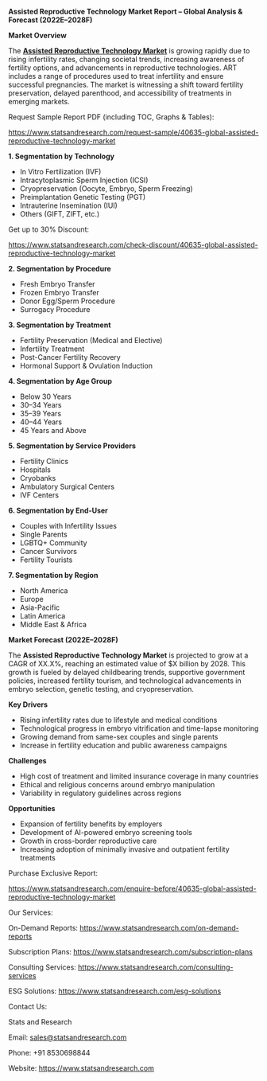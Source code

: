 ﻿**Assisted Reproductive Technology Market Report – Global Analysis & Forecast (2022E–2028F)**

**Market Overview**

The [**Assisted Reproductive Technology Market**](https://www.statsandresearch.com/report/40635-global-assisted-reproductive-technology-market) is growing rapidly due to rising infertility rates, changing societal trends, increasing awareness of fertility options, and advancements in reproductive technologies. ART includes a range of procedures used to treat infertility and ensure successful pregnancies. The market is witnessing a shift toward fertility preservation, delayed parenthood, and accessibility of treatments in emerging markets.

Request Sample Report PDF (including TOC, Graphs & Tables):

<https://www.statsandresearch.com/request-sample/40635-global-assisted-reproductive-technology-market>

**1. Segmentation by Technology**

- In Vitro Fertilization (IVF)
- Intracytoplasmic Sperm Injection (ICSI)
- Cryopreservation (Oocyte, Embryo, Sperm Freezing)
- Preimplantation Genetic Testing (PGT)
- Intrauterine Insemination (IUI)
- Others (GIFT, ZIFT, etc.)

Get up to 30% Discount:

<https://www.statsandresearch.com/check-discount/40635-global-assisted-reproductive-technology-market>

**2. Segmentation by Procedure**

- Fresh Embryo Transfer
- Frozen Embryo Transfer
- Donor Egg/Sperm Procedure
- Surrogacy Procedure

**3. Segmentation by Treatment**

- Fertility Preservation (Medical and Elective)
- Infertility Treatment
- Post-Cancer Fertility Recovery
- Hormonal Support & Ovulation Induction

**4. Segmentation by Age Group**

- Below 30 Years
- 30–34 Years
- 35–39 Years
- 40–44 Years
- 45 Years and Above

**5. Segmentation by Service Providers**

- Fertility Clinics
- Hospitals
- Cryobanks
- Ambulatory Surgical Centers
- IVF Centers

**6. Segmentation by End-User**

- Couples with Infertility Issues
- Single Parents
- LGBTQ+ Community
- Cancer Survivors
- Fertility Tourists

**7. Segmentation by Region**

- North America
- Europe
- Asia-Pacific
- Latin America
- Middle East & Africa

**Market Forecast (2022E–2028F)**

The **Assisted Reproductive Technology Market** is projected to grow at a CAGR of XX.X%, reaching an estimated value of $X billion by 2028. This growth is fueled by delayed childbearing trends, supportive government policies, increased fertility tourism, and technological advancements in embryo selection, genetic testing, and cryopreservation.

**Key Drivers**

- Rising infertility rates due to lifestyle and medical conditions
- Technological progress in embryo vitrification and time-lapse monitoring
- Growing demand from same-sex couples and single parents
- Increase in fertility education and public awareness campaigns

**Challenges**

- High cost of treatment and limited insurance coverage in many countries
- Ethical and religious concerns around embryo manipulation
- Variability in regulatory guidelines across regions

**Opportunities**

- Expansion of fertility benefits by employers
- Development of AI-powered embryo screening tools
- Growth in cross-border reproductive care
- Increasing adoption of minimally invasive and outpatient fertility treatments

Purchase Exclusive Report:

<https://www.statsandresearch.com/enquire-before/40635-global-assisted-reproductive-technology-market>



Our Services:

On-Demand Reports: <https://www.statsandresearch.com/on-demand-reports>

Subscription Plans: <https://www.statsandresearch.com/subscription-plans>

Consulting Services: <https://www.statsandresearch.com/consulting-services>

ESG Solutions: <https://www.statsandresearch.com/esg-solutions>

Contact Us:

Stats and Research

Email: <sales@statsandresearch.com>

Phone: +91 8530698844

Website: <https://www.statsandresearch.com>





